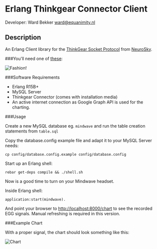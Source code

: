 Erlang Thinkgear Connector Client 
==========

Developer: Ward Bekker <ward@equanimity.nl>

Description
----------

An Erlang Client library for the [ThinkGear Socket Protocol](http://developer.neurosky.com/docs/lib/exe/fetch.php?media=app_notes:thinkgear_socket_protocol.pdf) from [NeuroSky](http://neurosky.com/). 

###You'll need one of [these](http://store.neurosky.com/products/mindwave-1):

![Fashion!](http://cdn.shopify.com/s/files/1/0031/6882/products/MindWave_large_medium.png)

###Software Requirements

* Erlang R15B+
* MySQL Server
* Thinkgear Connector (comes with installation media)
* An active internet connection as Google Graph API is used for the charting.

###Usage

Create a new MySQL database eg. `mindwave` and run the table creation statements from `table.sql`

Copy the database.config example file and adapt it to your MySQL Server needs:

`cp config/database.config.example config/database.config`

Start up an Erlang shell:

`rebar get-deps compile && ./shell.sh`

Now is a good time to turn on your Mindwave headset.

Inside Erlang shell:

`application:start(mindwave).`

And point your browser to [http://localhost:8000/chart](http://localhost:8000/chart) to see the recorded EGG signals. Manual refreshing is required in this version.

###Example Chart

With a proper signal, the chart should look something like this:

![Chart](https://img.skitch.com/20120316-f7yngmu28b5yq8xmusgabc13r3.jpg)
